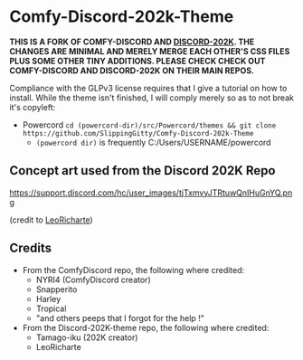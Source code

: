 # Comfy-Discord-202k-Theme

**THIS IS A FORK OF COMFY-DISCORD AND [DISCORD-202K](https://github.com/Tamago-iku/Discord-202K-theme). THE CHANGES ARE MINIMAL AND MERELY MERGE EACH OTHER'S CSS FILES PLUS SOME OTHER TINY ADDITIONS. PLEASE CHECK CHECK OUT COMFY-DISCORD AND DISCORD-202K ON THEIR MAIN REPOS.**

Compliance with the GLPv3 license requires that I give a tutorial on how to install. While the theme isn't finished, I will comply merely so as to not break it's copyleft: 

* Powercord
`cd (powercord-dir)/src/Powercord/themes && git clone https://github.com/SlippingGitty/Comfy-Discord-202k-Theme`
  * `(powercord dir)` is frequently C:/Users/USERNAME/powercord


## Concept art used from the Discord 202K Repo
https://support.discord.com/hc/user_images/tjTxmvyJTRtuwQnIHuGnYQ.png

(credit to [LeoRicharte](https://www.reddit.com/r/discordapp/comments/hjpa28/discord_with_new_design_based_on_updated_art_in/))

## Credits
* From  the ComfyDiscord repo, the following where credited:
  * NYRI4 (ComfyDiscord creator)
  * Snapperito 
  * Harley
  * Tropical 
  * "and others peeps that I forgot for the help !"
* From the Discord-202K-theme repo, the following where credited:
  * Tamago-iku (202K creator)
  * LeoRicharte
